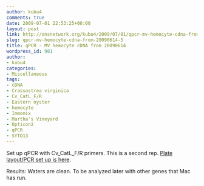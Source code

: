 ```yaml
---
author: kubu4
comments: true
date: 2009-07-01 22:53:25+00:00
layout: post
link: http://onsnetwork.org/kubu4/2009/07/01/qpcr-mv-hemocyte-cdna-from-20090614-5/
slug: qpcr-mv-hemocyte-cdna-from-20090614-5
title: qPCR - MV hemocyte cDNA from 20090614
wordpress_id: 981
author:
- kubu4
categories:
- Miscellaneous
tags:
- cDNA
- Crassostrea virginica
- Cv_CatL_F/R
- Eastern oyster
- hemocyte
- Immomix
- Martha's Vineyard
- Opticon2
- qPCR
- SYTO13
---
```


Set up qPCR with Cv_CatL_F/R primers. This is a second rep. [Plate layout/PCR set up is here](http://eagle.fish.washington.edu/Arabidopsis/Notebook%20Workup%20Files/20090701-02.jpg).

Results: Waters are clean. To be analyzed later with other genes that Mac has run.
